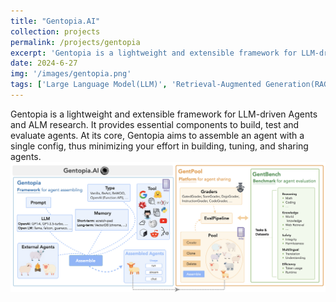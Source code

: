 ```yaml
---
title: "Gentopia.AI"
collection: projects
permalink: /projects/gentopia
excerpt: 'Gentopia is a lightweight and extensible framework for LLM-driven Agents and ALM research. It provides essential components to build, test and evaluate agents. At its core, Gentopia aims to assemble an agent with a single config, thus minimizing your effort in building, tuning, and sharing agents.'
date: 2024-6-27
img: '/images/gentopia.png'
tags: ['Large Language Model(LLM)', 'Retrieval-Augmented Generation(RAG)', 'Agent', 'Tool Call']
---
```


Gentopia is a lightweight and extensible framework for LLM-driven Agents and ALM research. It provides essential components to build, test and evaluate agents. At its core, Gentopia aims to assemble an agent with a single config, thus minimizing your effort in building, tuning, and sharing agents.
![Genopia](/images/gentopia.png)
